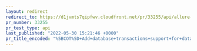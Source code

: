 ```yaml
---
layout: redirect
redirect_to: https://d1jvmts7qipfwv.cloudfront.net/pr/33255/api/allure-report/index.html
pr_number: 33255
pr_test_type: api
last_published: "2022-05-30 15:21:46 +0000"
pr_title_encoded: "%5BCOT%5D+Add+database+transactions+support+for+data+synchronization"
---
```

